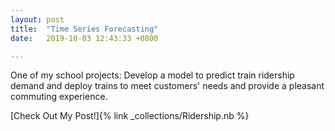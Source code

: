 ```yaml
---
layout: post
title:  "Time Series Forecasting"
date:   2019-10-03 12:43:33 +0800

---
```


One of my school projects:
Develop a model to predict train ridership demand and deploy trains to meet customers' needs and provide a pleasant commuting experience.

[Check Out My Post!]{% link _collections/Ridership.nb %}
